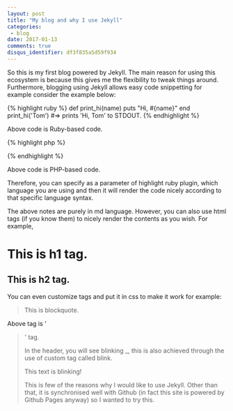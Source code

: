 ```yaml
---
layout: post
title: "My blog and why I use Jekyll"
categories:
 - blog
date: 2017-01-13
comments: true
disqus_identifier: df3f835a5d59f934
---
```


So this is my first blog powered by Jekyll. The main reason for using this ecosystem is because this gives me the flexibility to tweak things around. Furthermore, blogging using Jekyll allows easy code snippetting for example consider the example below:

{% highlight ruby %}
def print_hi(name)
  puts "Hi, #{name}"
end
print_hi('Tom')
#=> prints 'Hi, Tom' to STDOUT.
{% endhighlight %}

Above code is Ruby-based code.

{% highlight php %}
<?php
 $variables = explode(array(holy), ',');
 print_r($variables);
?>
{% endhighlight %}

Above code is PHP-based code.

Therefore, you can specify as a parameter of highlight ruby plugin, which language you are using and then it will render the code nicely according to that specific language syntax.

The above notes are purely in md language. However, you can also use html tags (if you know them) to nicely render the contents as you wish. For example,

<h1> This is h1 tag. </h1>

<h2> This is h2 tag. </h2>

You can even customize tags and put it in css to make it work for example:

<blockquote> This is blockquote. </blockquote>

Above tag is '<blockquote>' tag.

In the header, you will see blinking _, this is also achieved through the use of custom tag called blink.

<blink> This text is blinking! </blink>

This is few of the reasons why I would like to use Jekyll. Other than that, it is synchronised well with Github (in fact this site is powered by Github Pages anyway) so I wanted to try this.